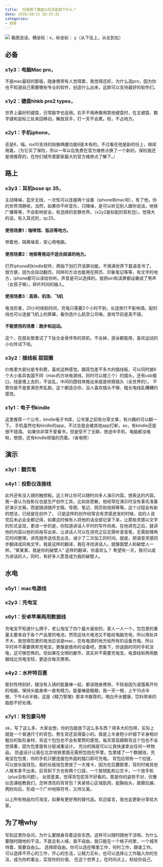 ```yaml
---
title:  包里放了键盘以后还能放下什么？
date: 2016/10/15 18:35:32
categories: 
- 效率
---
```


![][image-1]
看图说话，横坐标：x，纵坐标： y（从下往上，从左到右）

## 必备
### x1y3：**电脑Mac pro**，
不是mac最轻的那版，随身携带有人觉得累，我觉得还好。为什么选pro，因为你也不知道自己需要哪些专业的软件，创造什么出来，这款可以支持最好的软件们。

### x1y2：**键盘hhkb pro2 types**，
世界上最好的键盘，日常敲字也适用。右手不用再像用其他键盘时，在主键盘、数字键和鼠标三处来回移动，解放双手，打一天不会累。轻，不占地方。

### x2y1：**手机iphone**，
还是6，喵。ios10支持的抬腕唤醒功能6是木有的。不过看在他是新的份上，继续用着。（为它买了保险，所以一年以后免费在官方维修点换了一个新的。保险我还是很推荐的，在你们城市里那家最大的官方维修点了解下。）

## 路上
### x3y3：**耳机bose qc 35**，
主动降噪，蓝牙无线，一次性可以连接两个设备（iphone和mac呗），有了他，你的世界清静啦，当然，如果你不听音乐，只降噪，是可以听见别人跟你说话，地铁广播等等，不会影响安全。有选择的安静世界。（x2y2是标配的耳机包）。觉得大的话，有入耳式的，qc25。
#### 使用场景1：咖啡馆、饭店等地方。
带着他，隔离噪音，安心用电脑。
#### 使用场景2：地铁等晃动不适合阅读的地方。
打开iphone的kindle软件，两指下划打开读屏功能，不用满世界下载语音书了。很方便，因为会自动翻页。同样的方法也能用在网页、印象笔记等等，有文字的地方，iphone都可以读给你听。声音是可以选择的。我把siri和读屏都设置成了男声（女孩子嘛）。碎片时间的输入。
#### 使用场景3：高铁、机场、飞机
电池厉害，20小时续航时间，充电只需要2个小时不到，长途旅行不影响滴，配的线也可以连接飞机上的屏幕，看你选什么航空公司咯，游戏节目是真不错。
#### 不能使用的场景：跑步和运动。
这个，在朋友那里试了下钛合金骨传导的耳机，不会掉，游泳都能用，喜欢运动的小伙伴试下哈。

### x3y2：**插线板 甜甜圈**
价格里大部分是专利费，喜欢这种感觉。跟耳包差不多大的插线板，可以同时接6个大小各异各国不同（mac的方块电源线，同时可以接三个）的插头，还有usb接口，线是缠上去的，不会乱，中间的圆柱体推出来就是转换插头（全世界的）。
不管你是不是爱满世界乱跑，这个都适合你，没人喜欢插头不够、粗长电线乱糟糟的感觉。

### x1y1：**电子书kindle**
这里推荐一个公号，kindle电子书库，公号里之前有分享文章，有兴趣的可以翻一下。
手机虽然也有kindle的app，不过总是会被其他app打断，so，有kindle还是很不错滴。
如果你非常不爱看书，但是受不了无聊，旅途中手机、电脑都没电啦，想想，还有kindle顽强的亮着。（省电呀） 

## 演示
### x3y1：**翻页笔**

### x4y1：**投影仪连接线**
此外还有没入镜的触控板。这三样让你可以随时向多人演示内容。想表达的内容。我一直认为投影仪也是生产创作工具，比如张思敏，他经常在演示时没有事先准备好演示文稿，而是随讲随开文稿、导图、笔记、网页和视频等等。这个过程会有新的想法，已经是在创作了。
只是这样的创作经常会有灵感迸发的时候，说的人说完后未必会全都记得，如果这时候有人将他的话全部记录下来，让那些灵感以文字的形式呈现，更进一步的是，你知道讲话人平时的写作风格，在他讲完之后，就讲他的内容以他的风格写出来，让讲话人可以在讲完之后无需听录音笔，无需助理再花时间整理，讲完就传送信息出去，减少了二次加工的时间。就是，把语音灵感同步翻译成风格文字。我是这样的翻译，我在寻找讲话人。就像面壁人和破壁人一样。“某某某，我是你的破壁人”
这样的翻译，你喜欢么？
希望有一天，我可以成为讲话的人，同时，有好多人愿意成为我的破壁人。

## 水电
### x5y1：**mac电源线**

### x2y3：**充电宝**

### x6y1：**安卓苹果两用数据线**
充电宝不知道什么牌子，老公淘宝了四个最大毫安的，家人一人一个。包包里的重量主要来自于各个产品里的电池，然而这块大电池又不能给电脑充电，所以用处并不大，我觉得包里的电池应该是mac，在有电源的地方给所有的设备充电，所以平时并不需要携带充电宝。更像是救命的设备吧，想象下，你迷路的同时手机没电，这可够恐怖的。但如果在文明的都市，其实并不需要充电宝，电源线和两用数据线比充电宝轻，更适合每天携带。

### x4y2：**水杯特百惠**
密封性特别好，跟没有入镜的能量棒一起，都该随身携带。不轻易因为渴饿离开你的电脑，保持头脑身体一直有精力。能量棒是粗粮，我一天一根，上午10点半根，下午4点半根。这是《精力管理》那本书推荐的。喝白开水健康，饮料带来的脂肪不好处理。

### x7y1：**背包蒙马特**
ok，写了这么多，大家会想，你的包能放下这么多东西？得多大的包呀，实际上就是一个普通尺寸的背包，男生背还显得蛮小的。我是上半身短小纤细下半身相对粗壮的梨形身材，背这个包包也不会有累赘的感觉。每天穿高跟鞋背这个包也不会觉得重，因为包里面有分层减重设计。
充分的隔层可以让我快速拿出任何一样物品。
防盗设计让我在北京地铁里面无需把包抱在怀里。包里缝了一个数据线，充电宝在包里，你的手机只要连接包外面的插口即可充电。
背包后侧有一个拉链，可以放长版钱包，我的长版钱包里放了一大堆卡，因为在后腰那里，背的时候其他人根本拿不出来。后背斜下方也有两个口袋，一个放钥匙和公交卡，一个放手机（plus没有问题）。
女孩爱美，觉得背包驼背不好看的，那是你的姿势不对，优雅仪态课程教我们，怎样漂亮的背背包？夹紧核心区域肌肉，挺胸抬头，肩膀后展，两肘向后，形成一个广州地铁符号，又帅又美。


以上所有物品均可淘宝，如果有更好用的替代品，欢迎留言，我也会更新分享给大家。

## 为了啥why

写到这里你会问，为什么要随身背着这些东西，这样可以随时随地干活呀。为什么要随时随地的干活，不是总有人喊，我不自由，我只能在一个格子间里，一个城市待着，我要自由么。
选择即自由。你可以选在哪里工作，何时工作，跟谁工作。可以选择不开心的工作，开心的生活，让精力互补。也可以选择让工作融入你的生活，成为你的事业，实现你的价值， 在这个世界上，在时间点上，标绘你自己。

[image-1]:	http://upload-images.jianshu.io/upload_images/2059688-7b2b775192b49ace.jpg?imageMogr2/auto-orient/strip%7CimageView2/2/w/1240